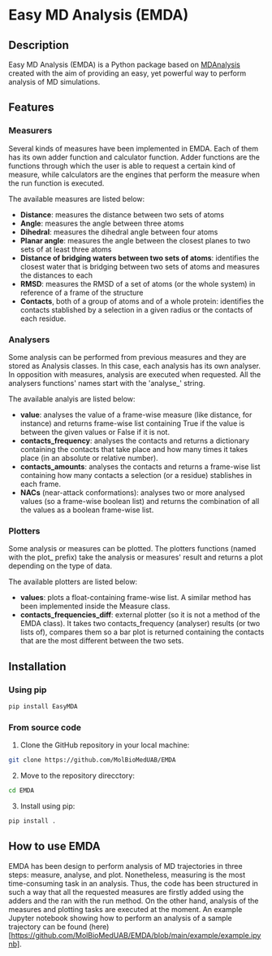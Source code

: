 # Easy MD Analysis (EMDA)

## Description

Easy MD Analysis (EMDA) is a Python package based on [MDAnalysis](http://mdanalysis.org) created with the aim of providing an easy, yet powerful way to perform analysis of MD simulations. 

## Features

### Measurers

Several kinds of measures have been implemented in EMDA. Each of them has its own adder function and calculator function. Adder functions are the functions through which the user is able to request a certain kind of measure, while calculators are the engines that perform the measure when the run function is executed. 

The available measures are listed below:
- __Distance__: measures the distance between two sets of atoms
- __Angle__: measures the angle between three atoms
- __Dihedral__: measures the dihedral angle between four atoms
- __Planar angle__: measures the angle between the closest planes to two sets of at least three atoms
- __Distance of bridging waters between two sets of atoms__: identifies the closest water that is bridging between two sets of atoms and measures the distances to each
- __RMSD__: measures the RMSD of a set of atoms (or the whole system) in reference of a frame of the structure
- __Contacts__, both of a group of atoms and of a whole protein: identifies the contacts stablished by a selection in a given radius or the contacts of each residue.

### Analysers

Some analysis can be performed from previous measures and they are stored as Analysis classes. In this case, each analysis has its own analyser. In opposition with measures, analysis are executed when requested. All the analysers functions' names start with the 'analyse_' string.

The available analyis are listed below:
- __value__: analyses the value of a frame-wise measure (like distance, for instance) and returns frame-wise list containing True if the value is between the given values or False if it is not.
- __contacts_frequency__: analyses the contacts and returns a dictionary containing the contacts that take place and how many times it takes place (in an absolute or relative number).
- __contacts_amounts__: analyses the contacts and returns a frame-wise list containing how many contacts a selection (or a residue) stablishes in each frame.
- __NACs__ (near-attack conformations): analyses two or more analysed values (so a frame-wise boolean list) and returns the combination of all the values as a boolean frame-wise list.


### Plotters

Some analysis or measures can be plotted. The plotters functions (named with the plot_ prefix) take the analysis or measures' result and returns a plot depending on the type of data.

The available plotters are listed below:
- __values__: plots a float-containing frame-wise list. A similar method has been implemented inside the Measure class.
- __contacts_frequencies_diff__: external plotter (so it is not a method of the EMDA class). It takes two contacts_frequency (analyser) results (or two lists of), compares them so a bar plot is returned containing the contacts that are the most different between the two sets.

## Installation

### Using pip

```bash
pip install EasyMDA
```

### From source code

1. Clone the GitHub repository in your local machine:
```bash
git clone https://github.com/MolBioMedUAB/EMDA
```

2. Move to the repository direcctory:
```bash
cd EMDA
```

3. Install using pip:
```bash
pip install .
```


## How to use EMDA

EMDA has been design to perform analysis of MD trajectories in three steps: measure, analyse, and plot. Nonetheless, measuring is the most time-consuming task in an analysis. Thus, the code has been structured in such a way that all the requested measures are firstly added using the adders and the ran with the run method. On the other hand, analysis of the measures and plotting tasks are executed at the moment. An example Jupyter notebook showing how to perform an analysis of a sample trajectory can be found (here)[https://github.com/MolBioMedUAB/EMDA/blob/main/example/example.ipynb].


